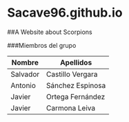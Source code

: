 # Sacave96.github.io

##A Website about Scorpions

###Miembros del grupo

|Nombre   |Apellidos        |   
|---------|-----------------|
|Salvador |Castillo Vergara |
|Antonio  |Sánchez Espinosa |
|Javier   |Ortega Fernández |
|Javier   |Carmona Leiva    |
